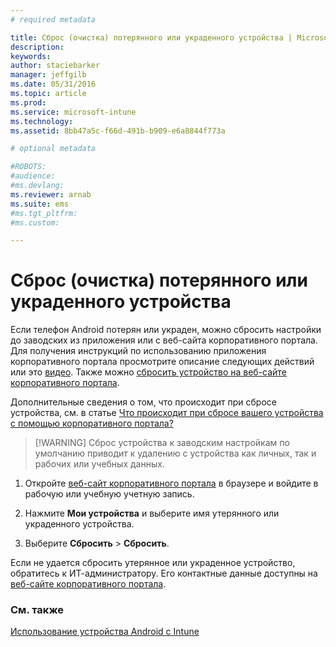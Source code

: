 ```yaml
---
# required metadata

title: Сброс (очистка) потерянного или украденного устройства | Microsoft Intune
description:
keywords:
author: staciebarker
manager: jeffgilb
ms.date: 05/31/2016
ms.topic: article
ms.prod:
ms.service: microsoft-intune
ms.technology:
ms.assetid: 8bb47a5c-f66d-491b-b909-e6a8844f773a

# optional metadata

#ROBOTS:
#audience:
#ms.devlang:
ms.reviewer: arnab
ms.suite: ems
#ms.tgt_pltfrm:
#ms.custom:

---
```



# Сброс (очистка) потерянного или украденного устройства

Если телефон Android потерян или украден, можно сбросить настройки до заводских из приложения или с веб-сайта корпоративного портала. Для получения инструкций по использованию приложения корпоративного портала просмотрите описание следующих действий или это [видео](http://aka.ms/ly1x17). Также можно [сбросить устройство на веб-сайте корпоративного портала](reset-your-device-cpwebsite.md).

Дополнительные сведения о том, что происходит при сбросе устройства, см. в статье [Что происходит при сбросе вашего устройства с помощью корпоративного портала?](what-happens-if-you-reset-your-device-using-the-company-portal-android.md)

> [!WARNING] Сброс устройства к заводским настройкам по умолчанию приводит к удалению с устройства как личных, так и рабочих или учебных данных.

1.  Откройте [веб-сайт корпоративного портала](http://portal.manage.microsoft.com) в браузере и войдите в рабочую или учебную учетную запись.

2.  Нажмите **Мои устройства** и выберите имя утерянного или украденного устройства.

3.  Выберите **Сбросить** &gt; **Сбросить**.

Если не удается сбросить утерянное или украденное устройство, обратитесь к ИТ-администратору. Его контактные данные доступны на [веб-сайте корпоративного портала](http://portal.manage.microsoft.com).

### См. также
[Использование устройства Android с Intune](using-your-android-device-with-intune.md)



<!--HONumber=Jun16_HO2-->


